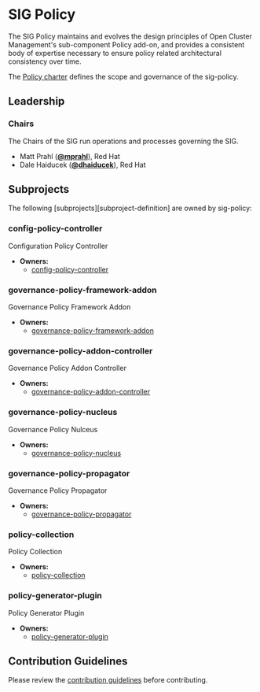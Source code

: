 # SIG Policy

The SIG Policy maintains and evolves the design principles of Open Cluster Management's sub-component Policy add-on, and provides a consistent body of expertise necessary to ensure policy related architectural consistency over time.

The [Policy charter](policy-charter.md) defines the scope and governance of the sig-policy.

## Leadership

### Chairs
The Chairs of the SIG run operations and processes governing the SIG.

* Matt Prahl (**[@mprahl](https://github.com/mprahl)**), Red Hat
* Dale Haiducek (**[@dhaiducek](https://github.com/dhaiducek)**), Red Hat

## Subprojects

The following [subprojects][subproject-definition] are owned by sig-policy:
### config-policy-controller
Configuration Policy Controller
- **Owners:**
  - [config-policy-controller](https://github.com/open-cluster-management-io/config-policy-controller/blob/main/OWNERS)
### governance-policy-framework-addon
Governance Policy Framework Addon
- **Owners:**
  - [governance-policy-framework-addon](https://github.com/open-cluster-management-io/governance-policy-framework-addon/blob/main/OWNERS)
### governance-policy-addon-controller
Governance Policy Addon Controller
- **Owners:**
  - [governance-policy-addon-controller](https://github.com/open-cluster-management-io/governance-policy-addon-controller/blob/main/OWNERS)
### governance-policy-nucleus
Governance Policy Nulceus
- **Owners:**
  - [governance-policy-nucleus](https://github.com/open-cluster-management-io/governance-policy-nucleus/blob/main/OWNERS)
### governance-policy-propagator
Governance Policy Propagator
- **Owners:**
  - [governance-policy-propagator](https://github.com/open-cluster-management-io/governance-policy-propagator/blob/main/OWNERS)
### policy-collection
Policy Collection
- **Owners:**
  - [policy-collection](https://github.com/open-cluster-management-io/policy-collection/blob/main/OWNERS)
### policy-generator-plugin
Policy Generator Plugin
- **Owners:**
  - [policy-generator-plugin](https://github.com/open-cluster-management-io/policy-generator-plugin/blob/main/OWNERS)

## Contribution Guidelines

Please review the [contribution guidelines](contribution-guidelines.md) before contributing.
